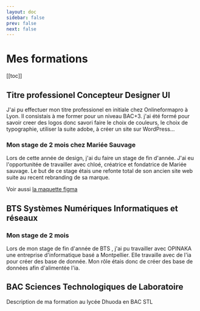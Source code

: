 ```yaml
---
layout: doc
sidebar: false
prev: false
next: false
---
```


# Mes formations

[[toc]]

## Titre professionel Concepteur Designer UI

J'ai pu effectuer mon titre professionel en initiale chez Onlineformapro à Lyon. Il consistais à me former pour un niveau BAC+3. j'ai été formé pour savoir creer des logos donc savori faire le choix de couleurs, le choix de typographie, utiliser la suite adobe, à créer un site sur WordPress...

### Mon stage de 2 mois chez Mariée Sauvage

Lors de cette année de design, j'ai du faire un stage de fin d'année. J'ai eu l'opportunitée de travailler avec chloé, créatrice et fondatrice de Mariée sauvage. Le but de ce stage étais une refonte total de son ancien site web suite au recent rebranding de sa marque.

Voir aussi [la maquette figma](https://www.figma.com/proto/VNwXG9a8Bi28nGVvRSekyA/Mari%C3%A9e-Sauvage?page-id=60%3A38&node-id=337-228&viewport=231%2C171%2C0.03&t=G3Cc01n2qlgEXg0R-1&scaling=scale-down&content-scaling=z)

## BTS Systèmes Numériques Informatiques et réseaux



### Mon stage de 2 mois

Lors de mon stage de fin d'année de BTS , j'ai pu travailler avec OPINAKA une entreprise d'informatique basé a Montpellier. Elle travaille avec de l'ia pour créer des base de donnée. Mon rôle étais donc de créer des base de données afin d'alimentée l'ia.

## BAC Sciences Technologiques de Laboratoire

Description de ma formation au lycée Dhuoda en BAC STL
